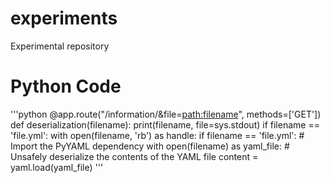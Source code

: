 # experiments
Experimental repository


# Python Code
'''python
@app.route("/information/&file=<path:filename>", methods=['GET'])
def deserialization(filename):
     print(filename, file=sys.stdout)
     if filename == 'file.yml':
         with open(filename, 'rb') as handle:
            if filename == 'file.yml':
                # Import the PyYAML dependency
                with open(filename) as yaml_file:
                # Unsafely deserialize the contents of the YAML file
                    content = yaml.load(yaml_file)
'''
